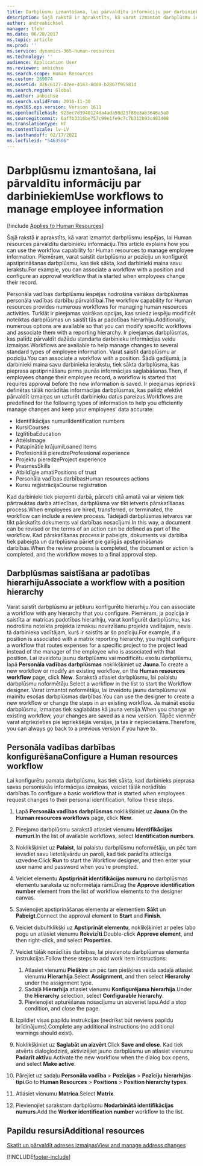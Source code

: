 ```yaml
---
title: Darbplūsmu izmantošana, lai pārvaldītu informāciju par darbiniekiem
description: Šajā rakstā ir aprakstīts, kā varat izmantot darbplūsmu iespējas, lai Human resources pārvaldītu darbinieku informāciju. Piemēram, varat saistīt darbplūsmu ar pozīciju un konfigurēt apstiprināšanas darbplūsmu, kas tiek sākta, kad darbinieki maina savu ierakstu.
author: andreabichsel
manager: tfehr
ms.date: 06/20/2017
ms.topic: article
ms.prod: ''
ms.service: dynamics-365-human-resources
ms.technology: ''
audience: Application User
ms.reviewer: anbichse
ms.search.scope: Human Resources
ms.custom: 269074
ms.assetid: 426c6127-42ee-4163-8dd0-b2867f95581d
ms.search.region: Global
ms.author: anbichse
ms.search.validFrom: 2016-11-30
ms.dyn365.ops.version: Version 1611
ms.openlocfilehash: 923ec7d3940124da4ada50d23f88e3ab3646a5a0
ms.sourcegitcommit: 6affb3316be757c99e1fe9c7c7b312b93c483408
ms.translationtype: HT
ms.contentlocale: lv-LV
ms.lasthandoff: 02/17/2021
ms.locfileid: "5463506"
---
```

# <a name="use-workflows-to-manage-employee-information"></a><span data-ttu-id="b2d73-104">Darbplūsmu izmantošana, lai pārvaldītu informāciju par darbiniekiem</span><span class="sxs-lookup"><span data-stu-id="b2d73-104">Use workflows to manage employee information</span></span>

[!include [Applies to Human Resources](../includes/applies-to-hr.md)]

<span data-ttu-id="b2d73-105">Šajā rakstā ir aprakstīts, kā varat izmantot darbplūsmu iespējas, lai Human resources pārvaldītu darbinieku informāciju.</span><span class="sxs-lookup"><span data-stu-id="b2d73-105">This article explains how you can use the workflow capability for Human resources to manage employee information.</span></span> <span data-ttu-id="b2d73-106">Piemēram, varat saistīt darbplūsmu ar pozīciju un konfigurēt apstiprināšanas darbplūsmu, kas tiek sākta, kad darbinieki maina savu ierakstu.</span><span class="sxs-lookup"><span data-stu-id="b2d73-106">For example, you can associate a workflow with a position and configure an approval workflow that is started when employees change their record.</span></span>

<span data-ttu-id="b2d73-107">Personāla vadības darbplūsmu iespējas nodrošina vairākas darbplūsmas personāla vadības darbību pārvaldībai.</span><span class="sxs-lookup"><span data-stu-id="b2d73-107">The workflow capability for Human resources provides numerous workflows for managing human resources activities.</span></span> <span data-ttu-id="b2d73-108">Turklāt ir pieejamas vairākas opcijas, kas sniedz iespēju modificēt noteiktas darbplūsmas un saistīt tās ar padotības hierarhiju.</span><span class="sxs-lookup"><span data-stu-id="b2d73-108">Additionally, numerous options are available so that you can modify specific workflows and associate them with a reporting hierarchy.</span></span> <span data-ttu-id="b2d73-109">Ir pieejamas darbplūsmas, kas palīdz pārvaldīt dažādu standarta darbinieku informācijas veidu izmaiņas.</span><span class="sxs-lookup"><span data-stu-id="b2d73-109">Workflows are available to help manage changes to several standard types of employee information.</span></span> <span data-ttu-id="b2d73-110">Varat saistīt darbplūsmu ar pozīciju.</span><span class="sxs-lookup"><span data-stu-id="b2d73-110">You can associate a workflow with a position.</span></span> <span data-ttu-id="b2d73-111">Šādā gadījumā, ja darbinieki maina savu darbinieka ierakstu, tiek sākta darbplūsma, kas pieprasa apstiprināšanu pirms jaunās informācijas saglabāšanas.</span><span class="sxs-lookup"><span data-stu-id="b2d73-111">Then, if employees change their employee record, a workflow is started that requires approval before the new information is saved.</span></span> <span data-ttu-id="b2d73-112">Ir pieejamas iepriekš definētas tālāk norādītās informācijas darbplūsmas, kas palīdz efektīvi pārvaldīt izmaiņas un uzturēt darbinieku datus pareizus.</span><span class="sxs-lookup"><span data-stu-id="b2d73-112">Workflows are predefined for the following types of information to help you efficiently manage changes and keep your employees’ data accurate:</span></span>

-   <span data-ttu-id="b2d73-113">Identifikācijas numuri</span><span class="sxs-lookup"><span data-stu-id="b2d73-113">Identification numbers</span></span>
-   <span data-ttu-id="b2d73-114">Kursi</span><span class="sxs-lookup"><span data-stu-id="b2d73-114">Courses</span></span>
-   <span data-ttu-id="b2d73-115">Izglītība</span><span class="sxs-lookup"><span data-stu-id="b2d73-115">Education</span></span>
-   <span data-ttu-id="b2d73-116">Attēls</span><span class="sxs-lookup"><span data-stu-id="b2d73-116">Image</span></span>
-   <span data-ttu-id="b2d73-117">Patapinātie krājumi</span><span class="sxs-lookup"><span data-stu-id="b2d73-117">Loaned items</span></span>
-   <span data-ttu-id="b2d73-118">Profesionālā pieredze</span><span class="sxs-lookup"><span data-stu-id="b2d73-118">Professional experience</span></span>
-   <span data-ttu-id="b2d73-119">Projektu pieredze</span><span class="sxs-lookup"><span data-stu-id="b2d73-119">Project experience</span></span>
-   <span data-ttu-id="b2d73-120">Prasmes</span><span class="sxs-lookup"><span data-stu-id="b2d73-120">Skills</span></span>
-   <span data-ttu-id="b2d73-121">Atbildīgie amati</span><span class="sxs-lookup"><span data-stu-id="b2d73-121">Positions of trust</span></span>
-   <span data-ttu-id="b2d73-122">Personāla vadības darbības</span><span class="sxs-lookup"><span data-stu-id="b2d73-122">Human resources actions</span></span>
-   <span data-ttu-id="b2d73-123">Kursu reģistrācija</span><span class="sxs-lookup"><span data-stu-id="b2d73-123">Course registration</span></span>

<span data-ttu-id="b2d73-124">Kad darbinieki tiek pieņemti darbā, pārcelti citā amatā vai ar viņiem tiek pārtrauktas darba attiecības, darbplūsma var tikt ietverts pārskatīšanas process.</span><span class="sxs-lookup"><span data-stu-id="b2d73-124">When employees are hired, transferred, or terminated, the workflow can include a review process.</span></span> <span data-ttu-id="b2d73-125">Tādējādi darbplūsmas ietvaros var tikt pārskatīts dokuments vai darbības nosacījumi.</span><span class="sxs-lookup"><span data-stu-id="b2d73-125">In this way, a document can be revised or the terms of an action can be defined as part of the workflow.</span></span> <span data-ttu-id="b2d73-126">Kad pārskatīšanas process ir pabeigts, dokuments vai darbība tiek pabeigta un darbplūsma pāriet pie galīgās apstiprināšanas darbības.</span><span class="sxs-lookup"><span data-stu-id="b2d73-126">When the review process is completed, the document or action is completed, and the workflow moves to a final approval step.</span></span>

## <a name="associate-a-workflow-with-a-position-hierarchy"></a><span data-ttu-id="b2d73-127">Darbplūsmas saistīšana ar padotības hierarhiju</span><span class="sxs-lookup"><span data-stu-id="b2d73-127">Associate a workflow with a position hierarchy</span></span>
<span data-ttu-id="b2d73-128">Varat saistīt darbplūsmu ar jebkuru konfigurēto hierarhiju.</span><span class="sxs-lookup"><span data-stu-id="b2d73-128">You can associate a workflow with any hierarchy that you configure.</span></span> <span data-ttu-id="b2d73-129">Piemēram, ja pozīcija ir saistīta ar matricas padotības hierarhiju, varat konfigurēt darbplūsmu, kas nodrošina noteikta projekta izmaksu novirzīšanu projekta vadītajam, nevis tā darbinieka vadītājam, kurš ir saistīts ar šo pozīciju.</span><span class="sxs-lookup"><span data-stu-id="b2d73-129">For example, if a position is associated with a matrix reporting hierarchy, you might configure a workflow that routes expenses for a specific project to the project lead instead of the manager of the employee who is associated with that position.</span></span> <span data-ttu-id="b2d73-130">Lai izveidotu jaunu darbplūsmu vai modificētu esošu darbplūsmu, lapā **Personāla vadības darbplūsmas** noklikšķiniet uz **Jauna**.</span><span class="sxs-lookup"><span data-stu-id="b2d73-130">To create a new workflow or modify an existing workflow, on the **Human resources workflow** page, click **New**.</span></span> <span data-ttu-id="b2d73-131">Sarakstā atlasiet darbplūsmu, lai palaistu darbplūsmu noformētāju.</span><span class="sxs-lookup"><span data-stu-id="b2d73-131">Select a workflow in the list to start the Workflow designer.</span></span> <span data-ttu-id="b2d73-132">Varat izmantot noformētāju, lai izveidotu jaunu darbplūsmu vai mainītu esošas darbplūsmas darbības.</span><span class="sxs-lookup"><span data-stu-id="b2d73-132">You can use the designer to create a new workflow or change the steps in an existing workflow.</span></span> <span data-ttu-id="b2d73-133">Ja maināt esošu darbplūsmu, izmaiņas tiek saglabātas kā jauna versija.</span><span class="sxs-lookup"><span data-stu-id="b2d73-133">When you change an existing workflow, your changes are saved as a new version.</span></span> <span data-ttu-id="b2d73-134">Tāpēc vienmēr varat atgriezieties pie iepriekšējās versijas, ja tas ir nepieciešams.</span><span class="sxs-lookup"><span data-stu-id="b2d73-134">Therefore, you can always go back to a previous version if you have to.</span></span>

## <a name="configure-a-human-resources-workflow"></a><span data-ttu-id="b2d73-135">Personāla vadības darbības konfigurēšana</span><span class="sxs-lookup"><span data-stu-id="b2d73-135">Configure a Human resources workflow</span></span>
<span data-ttu-id="b2d73-136">Lai konfigurētu pamata darbplūsmu, kas tiek sākta, kad darbinieks pieprasa savas personiskās informācijas izmaiņas, veiciet tālāk norādītās darbības.</span><span class="sxs-lookup"><span data-stu-id="b2d73-136">To configure a basic workflow that is started when employees request changes to their personal identification, follow these steps.</span></span>

1.  <span data-ttu-id="b2d73-137">Lapā **Personāla vadības darbplūsmas** noklikšķiniet uz **Jauna**.</span><span class="sxs-lookup"><span data-stu-id="b2d73-137">On the **Human resources workflows** page, click **New**.</span></span>
2.  <span data-ttu-id="b2d73-138">Pieejamo darbplūsmu sarakstā atlasiet vienumu **Identifikācijas numuri**.</span><span class="sxs-lookup"><span data-stu-id="b2d73-138">In the list of available workflows, select **Identification numbers**.</span></span>
3.  <span data-ttu-id="b2d73-139">Noklikšķiniet uz **Palaist**, lai palaistu darbplūsmu noformētāju, un pēc tam ievadiet savu lietotājvārdu un paroli, kad tiek parādīta attiecīga uzvedne.</span><span class="sxs-lookup"><span data-stu-id="b2d73-139">Click **Run** to start the Workflow designer, and then enter your user name and password when you're prompted.</span></span>
4.  <span data-ttu-id="b2d73-140">Velciet elementu **Apstiprināt identifikācijas numuru** no darbplūsmas elementu saraksta uz noformētāja rāmi.</span><span class="sxs-lookup"><span data-stu-id="b2d73-140">Drag the **Approve identification number** element from the list of workflow elements to the designer canvas.</span></span>
5.  <span data-ttu-id="b2d73-141">Savienojiet apstiprināšanas elementu ar elementiem **Sākt** un **Pabeigt**.</span><span class="sxs-lookup"><span data-stu-id="b2d73-141">Connect the approval element to **Start** and **Finish**.</span></span>
6.  <span data-ttu-id="b2d73-142">Veiciet dubultklikšķi uz **Apstiprināt elementu**, noklikšķiniet ar peles labo pogu un atlasiet vienumu **Rekvizīti**.</span><span class="sxs-lookup"><span data-stu-id="b2d73-142">Double-click **Approve element**, and then right-click, and select **Properties**.</span></span>
7.  <span data-ttu-id="b2d73-143">Veiciet tālāk norādītās darbības, lai pievienotu darbplūsmas elementa instrukcijas.</span><span class="sxs-lookup"><span data-stu-id="b2d73-143">Follow these steps to add work item instructions:</span></span>
    1.  <span data-ttu-id="b2d73-144">Atlasiet vienumu **Piešķire** un pēc tam piešķires veida sadaļā atlasiet vienumu **Hierarhija**.</span><span class="sxs-lookup"><span data-stu-id="b2d73-144">Select **Assignment**, and then select **Hierarchy** under the assignment type.</span></span>
    2.  <span data-ttu-id="b2d73-145">Sadaļā **Hierarhija** atlasiet vienumu **Konfigurējama hierarhija**.</span><span class="sxs-lookup"><span data-stu-id="b2d73-145">Under the **Hierarchy** selection, select **Configurable hierarchy**.</span></span>
    3.  <span data-ttu-id="b2d73-146">Pievienojiet apturēšanas nosacījumu un aizveriet lapu.</span><span class="sxs-lookup"><span data-stu-id="b2d73-146">Add a stop condition, and close the page.</span></span>

8.  <span data-ttu-id="b2d73-147">Izpildiet visas papildu instrukcijas (nedrīkst būt neviens papildu brīdinājums).</span><span class="sxs-lookup"><span data-stu-id="b2d73-147">Complete any additional instructions (no additional warnings should exist).</span></span>
9.  <span data-ttu-id="b2d73-148">Noklikšķiniet uz **Saglabāt un aizvērt**.</span><span class="sxs-lookup"><span data-stu-id="b2d73-148">Click **Save and close**.</span></span> <span data-ttu-id="b2d73-149">Kad tiek atvērts dialoglodziņš, aktivizējiet jauno darbplūsmu un atlasiet vienumu **Padarīt aktīvu**.</span><span class="sxs-lookup"><span data-stu-id="b2d73-149">Activate the new workflow when the dialog box opens, and select **Make active**.</span></span>
10. <span data-ttu-id="b2d73-150">Pārejiet uz sadaļu **Personāla vadība** &gt; **Pozīcijas** &gt; **Pozīciju hierarhijas tipi**.</span><span class="sxs-lookup"><span data-stu-id="b2d73-150">Go to **Human Resources** &gt; **Positions** &gt; **Position hierarchy types**.</span></span>
11. <span data-ttu-id="b2d73-151">Atlasiet vienumu **Matrica**.</span><span class="sxs-lookup"><span data-stu-id="b2d73-151">Select **Matrix**.</span></span>
12. <span data-ttu-id="b2d73-152">Pievienojiet sarakstam darbplūsmu **Nodarbinātā identifikācijas numurs**.</span><span class="sxs-lookup"><span data-stu-id="b2d73-152">Add the **Worker identification number** workflow to the list.</span></span>

## <a name="additional-resources"></a><span data-ttu-id="b2d73-153">Papildu resursi</span><span class="sxs-lookup"><span data-stu-id="b2d73-153">Additional resources</span></span>

[<span data-ttu-id="b2d73-154">Skatīt un pārvaldīt adreses izmaiņas</span><span class="sxs-lookup"><span data-stu-id="b2d73-154">View and manage address changes</span></span>](hr-personnel-view-address-changes.md) 





[!INCLUDE[footer-include](../includes/footer-banner.md)]